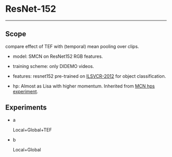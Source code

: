 # ResNet-152
___

## Scope

compare effect of TEF with (temporal) mean pooling over clips.

- model: SMCN on ResNet152 RGB features.

- training scheme: only DIDEMO videos.

- features: resnet152 pre-trained on [ILSVCR-2012](http://www.image-net.org/challenges/LSVRC/2012/) for object classification.

- hp: Almost as Lisa with higher momentum. Inherited from [MCN hps experiment](#006.-MCN-pytorch).

## Experiments

- a 
  
  Local+Global+TEF

- b

  Local+Global